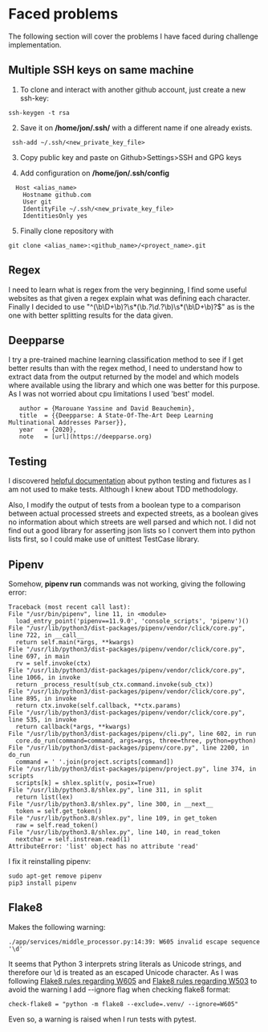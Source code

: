 
# Faced problems

The following section will cover the problems I have faced during challenge implementation.

## Multiple SSH keys on same machine
1. To clone and interact with another github account, just create a new ssh-key:

```
ssh-keygen -t rsa
```

2. Save it on **/home/jon/.ssh/** with a different name if one already exists.
 
```
 ssh-add ~/.ssh/<new_private_key_file>  
 ```

3. Copy public key and paste on Github>Settings>SSH and GPG keys

4. Add configuration on **/home/jon/.ssh/config**
```
  Host <alias_name>
    Hostname github.com
    User git
    IdentityFile ~/.ssh/<new_private_key_file> 
    IdentitiesOnly yes
 ```
 5. Finally clone repository with 
  ```
 git clone <alias_name>:<github_name>/<proyect_name>.git
 ```

## Regex
I need to learn what is regex from the very beginning, I find some useful websites as that given a regex explain what was defining each character. Finally I decided to use "^(\b\D+\b)?\s*(\b.*?\d.*?\b)\s*(\b\D+\b)?$" as is the one with better splitting results for the data given.

## Deepparse
I try a pre-trained machine learning classification method to see if I get better results than with the regex method, I need to understand how to extract data from the output returned by the model and which models where available using the library and which one was better for this purpose. As I was not worried about cpu limitations I used 'best' model.

 ```{bibliography}
    author = {Marouane Yassine and David Beauchemin},
    title  = {{Deepparse: A State-Of-The-Art Deep Learning Multinational Addresses Parser}},
    year   = {2020},
    note   = [url](https://deepparse.org)
```
## Testing
I discovered [helpful documentation](https://realpython.com/pytest-python-testing/) about python testing and fixtures as I am not used to make tests. Although I knew about TDD methodology.

Also, I modify the output of tests from a boolean type to a comparison between actual processed streets and expected streets, as a boolean gives no information about which streets are well parsed and which not. I did not find out a good library for asserting json lists so I convert them into python lists first, so I could make use of unittest TestCase library.

## Pipenv
Somehow, **pipenv run** commands was not working, giving the following error:
```
Traceback (most recent call last):
File "/usr/bin/pipenv", line 11, in <module>
  load_entry_point('pipenv==11.9.0', 'console_scripts', 'pipenv')()
File "/usr/lib/python3/dist-packages/pipenv/vendor/click/core.py", line 722, in __call__
  return self.main(*args, **kwargs)
File "/usr/lib/python3/dist-packages/pipenv/vendor/click/core.py", line 697, in main
  rv = self.invoke(ctx)
File "/usr/lib/python3/dist-packages/pipenv/vendor/click/core.py", line 1066, in invoke
  return _process_result(sub_ctx.command.invoke(sub_ctx))
File "/usr/lib/python3/dist-packages/pipenv/vendor/click/core.py", line 895, in invoke
  return ctx.invoke(self.callback, **ctx.params)
File "/usr/lib/python3/dist-packages/pipenv/vendor/click/core.py", line 535, in invoke
  return callback(*args, **kwargs)
File "/usr/lib/python3/dist-packages/pipenv/cli.py", line 602, in run
  core.do_run(command=command, args=args, three=three, python=python)
File "/usr/lib/python3/dist-packages/pipenv/core.py", line 2200, in do_run
  command = ' '.join(project.scripts[command])
File "/usr/lib/python3/dist-packages/pipenv/project.py", line 374, in scripts
  scripts[k] = shlex.split(v, posix=True)
File "/usr/lib/python3.8/shlex.py", line 311, in split
  return list(lex)
File "/usr/lib/python3.8/shlex.py", line 300, in __next__
  token = self.get_token()
File "/usr/lib/python3.8/shlex.py", line 109, in get_token
  raw = self.read_token()
File "/usr/lib/python3.8/shlex.py", line 140, in read_token
  nextchar = self.instream.read(1)
AttributeError: 'list' object has no attribute 'read'
 ```

 I fix it reinstalling pipenv:

```
sudo apt-get remove pipenv
pip3 install pipenv
 ```
 ## Flake8

 Makes the following warning:
 ```
 ./app/services/middle_processor.py:14:39: W605 invalid escape sequence '\d'
 ```

 It seems that Python 3 interprets string literals as Unicode strings, and therefore our \d is treated as an escaped Unicode character. As I was following [Flake8 rules regarding W605](https://www.flake8rules.com/rules/W605.html)  and [Flake8 rules regarding W503](https://www.flake8rules.com/rules/W503.html) to avoid the warning I add --ignore flag when checking flake8 format:

 ```
check-flake8 = "python -m flake8 --exclude=.venv/ --ignore=W605"
 ```
 Even so, a warning is raised when I run tests with pytest. 